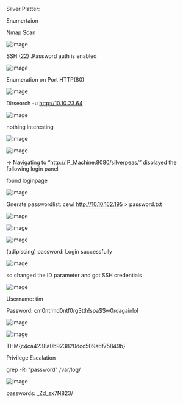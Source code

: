 Silver Platter:

Enumertaion 

Nmap Scan


![image](https://github.com/user-attachments/assets/50efb0ad-795a-4105-b2bb-9aa7b19eb575)

SSH (22)
.Password auth is enabled

![image](https://github.com/user-attachments/assets/98577ffa-f36f-46f0-9ec6-5080a61dc45e)

Enumeration on Port HTTP(80)

![image](https://github.com/user-attachments/assets/11400e06-cebc-4e76-98cd-0941fabb8b82)

Dirsearch -u http://10.10.23.64

![image](https://github.com/user-attachments/assets/5f7413b3-89ac-46c3-a3bd-2ecebd5aa079)

nothing interesting 

![image](https://github.com/user-attachments/assets/4bf09fd2-28b6-4ef1-b26f-14014dd85de3)

![image](https://github.com/user-attachments/assets/ad6e4cc5-6c22-4730-8a24-e04f45264352)


→ Navigating to “http://IP_Machine:8080/silverpeas/” displayed the following login panel 

found loginpage 

![image](https://github.com/user-attachments/assets/2d8d77e3-4fcc-4a8a-80e8-1d8ce81f2e2c)

Gnerate passwordlist:  cewl http://10.10.162.195 > password.txt


![image](https://github.com/user-attachments/assets/cf68dd44-91f6-426b-9c91-432fb55e9cdb)


![image](https://github.com/user-attachments/assets/d7ea0113-f5c1-4cff-9b39-f45eb08ff8b2)

![image](https://github.com/user-attachments/assets/d1fdc570-ab39-4c10-adfe-cde907a92ca4)

(adipiscing)  password: Login successfully 

![image](https://github.com/user-attachments/assets/1c7bf272-9882-4024-a40e-d97471b60bbc)


so changed the ID parameter and got SSH credentials

![image](https://github.com/user-attachments/assets/46f9b354-623b-468c-a349-918ce8ac5879)

Username: tim

Password: cm0nt!md0ntf0rg3tth!spa$$w0rdagainlol

![image](https://github.com/user-attachments/assets/c8b1dc61-43fc-4b8e-ac10-5daaf8ca5cf7)

![image](https://github.com/user-attachments/assets/4e17acfa-f0e3-40e1-9e19-eb27b8460368)

THM{c4ca4238a0b923820dcc509a6f75849b}

Privilege Escalation

grep -Ri "password" /var/log/

![image](https://github.com/user-attachments/assets/d07374f8-f4cf-4074-86b0-66be977415b5)

passwords: _Zd_zx7N823/



































